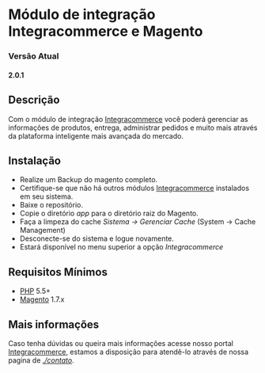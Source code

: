 # Módulo de integração Integracommerce e Magento

### Versão Atual
#### 2.0.1



## Descrição

Com o módulo de integração [Integracommerce](https://www.integracommerce.com.br/) você poderá gerenciar as informações de produtos, entrega, administrar pedidos e muito mais através da plataforma inteligente mais avançada do mercado.

## Instalação

+ Realize um Backup do magento completo.
+ Certifique-se que não há outros módulos [Integracommerce](https://www.integracommerce.com.br/) instalados em seu sistema.
+ Baixe o repositório.
+ Copie o diretório *app* para o diretório raiz do Magento.
+ Faça a limpeza do cache *Sistema -> Gerenciar Cache* (System -> Cache Management)
+ Desconecte-se do sistema e logue novamente.
+ Estará disponível no menu superior a opção *Integracommerce*

## Requisitos Mínimos

+ [PHP](http://www.php.net/) 5.5+
+ [Magento](https://www.magentocommerce.com/) 1.7.x

## Mais informações

Caso tenha dúvidas ou queira mais informações acesse nosso portal [Integracommerce](https://www.integracommerce.com.br/), estamos a disposição para atendê-lo através de nossa pagina de [*./contato*](https://www.integracommerce.com.br/#wrap-contato2).
